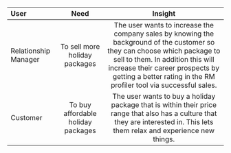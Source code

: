 | User | Need | Insight |
| :--- | :---: | :---: |
| Relationship Manager| To sell more holiday packages | The user wants to increase the company sales by knowing the background of the customer so they can choose which package to sell to them. In addition this will increase their career prospects by getting a better rating in the RM profiler tool via successful sales.|
| Customer | To buy affordable holiday packages | The user wants to buy a holiday package that is within their price range that also has a culture that they are interested in. This lets them relax and experience new things.|
